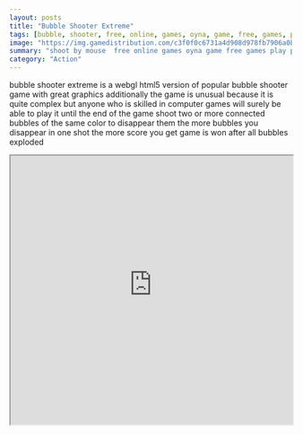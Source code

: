 ```yaml
---
layout: posts
title: "Bubble Shooter Extreme"
tags: [bubble, shooter, free, online, games, oyna, game, free, games, play, play, games]
image: "https://img.gamedistribution.com/c3f0f0c6731a4d908d978fb7906a0b17.jpg"
summary: "shoot by mouse  free online games oyna game free games play play games"
category: "Action"
---
```


bubble shooter extreme is a webgl html5 version of popular bubble shooter game with great graphics additionally the game is unusual because it is quite complex but anyone who is skilled in computer games will surely be able to play it until the end of the game shoot two or more connected bubbles of the same color to disappear them the more bubbles you disappear in one shot the more score you get game is won after all bubbles exploded

<iframe width="100%" height="480px;" src="https://html5.gamedistribution.com/c3f0f0c6731a4d908d978fb7906a0b17/"></iframe>